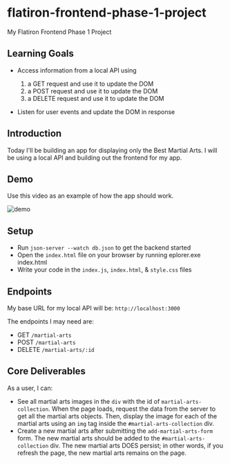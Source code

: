 # flatiron-frontend-phase-1-project
My Flatiron Frontend Phase 1 Project

## Learning Goals

- Access information from a local API using

    1. a GET request and use it to update the DOM
    2. a POST request and use it to update the DOM
    3. a DELETE request and use it to update the DOM

- Listen for user events and update the DOM in response

## Introduction

Today I'll be building an app for displaying only the Best Martial Arts. I will be using a local API and building out the frontend for my app.

## Demo

Use this video as an example of how the app should work.

![demo](https://www.loom.com/share/7ee9525547154640bd4e3af961561f63)

## Setup

- Run `json-server --watch db.json` to get the backend started
- Open the `index.html` file on your browser by running eplorer.exe index.html
- Write your code in the `index.js`, `index.html`, & `style.css` files

## Endpoints

My base URL for my local API will be: `http://localhost:3000`

The endpoints I may need are:

- GET `/martial-arts`
- POST `/martial-arts`
- DELETE `/martial-arts/:id`

## Core Deliverables

As a user, I can:

- See all martial arts images in the `div` with the id of `martial-arts-collection`. When  the page loads, request the data from the server to get all the martial arts objects. Then, display the image for each of the martial arts using an `img` tag inside the `#martial-arts-collection` div.
- Create a new martial arts after submitting the `add-martial-arts-form` form. The new martial arts should be added to the `#martial-arts-collection` div. The new martial arts DOES persist; in other words, if you refresh the page, the new martial arts remains on the page.